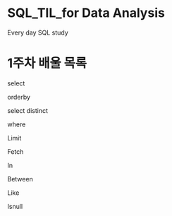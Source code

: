 # SQL_TIL_for Data Analysis
Every day SQL study 

# 1주차 배울 목록

select

orderby

select distinct

where

Limit

Fetch

In

Between

Like

Isnull
